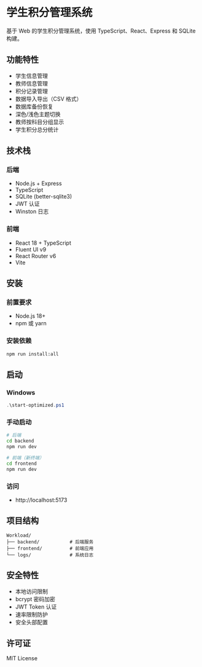 # 学生积分管理系统

基于 Web 的学生积分管理系统，使用 TypeScript、React、Express 和 SQLite 构建。

## 功能特性

- 学生信息管理
- 教师信息管理
- 积分记录管理
- 数据导入导出（CSV 格式）
- 数据库备份恢复
- 深色/浅色主题切换
- 教师按科目分组显示
- 学生积分总分统计

## 技术栈

### 后端
- Node.js + Express
- TypeScript
- SQLite (better-sqlite3)
- JWT 认证
- Winston 日志

### 前端
- React 18 + TypeScript
- Fluent UI v9
- React Router v6
- Vite

## 安装

### 前置要求
- Node.js 18+
- npm 或 yarn

### 安装依赖
```bash
npm run install:all
```

## 启动

### Windows
```powershell
.\start-optimized.ps1
```

### 手动启动
```bash
# 后端
cd backend
npm run dev

# 前端（新终端）
cd frontend
npm run dev
```

### 访问
- http://localhost:5173

## 项目结构

```
Workload/
├── backend/           # 后端服务
├── frontend/          # 前端应用
└── logs/              # 系统日志
```

## 安全特性

- 本地访问限制
- bcrypt 密码加密
- JWT Token 认证
- 速率限制防护
- 安全头部配置

## 许可证

MIT License

